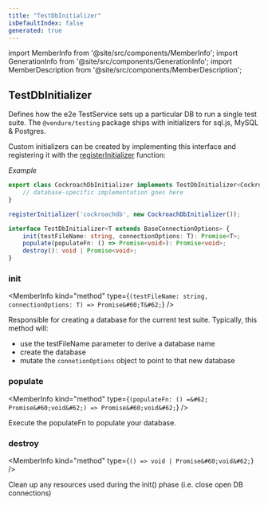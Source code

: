 ```yaml
---
title: "TestDbInitializer"
isDefaultIndex: false
generated: true
---
```

<!-- This file was generated from the Vendure source. Do not modify. Instead, re-run the "docs:build" script -->
import MemberInfo from '@site/src/components/MemberInfo';
import GenerationInfo from '@site/src/components/GenerationInfo';
import MemberDescription from '@site/src/components/MemberDescription';


## TestDbInitializer

<GenerationInfo sourceFile="packages/testing/src/initializers/test-db-initializer.ts" sourceLine="23" packageName="@vendure/testing" />

Defines how the e2e TestService sets up a particular DB to run a single test suite.
The `@vendure/testing` package ships with initializers for sql.js, MySQL & Postgres.

Custom initializers can be created by implementing this interface and registering
it with the <a href='/reference/typescript-api/testing/register-initializer#registerinitializer'>registerInitializer</a> function:

*Example*

```ts
export class CockroachDbInitializer implements TestDbInitializer<CockroachConnectionOptions> {
    // database-specific implementation goes here
}

registerInitializer('cockroachdb', new CockroachDbInitializer());
```

```ts title="Signature"
interface TestDbInitializer<T extends BaseConnectionOptions> {
    init(testFileName: string, connectionOptions: T): Promise<T>;
    populate(populateFn: () => Promise<void>): Promise<void>;
    destroy(): void | Promise<void>;
}
```

<div className="members-wrapper">

### init

<MemberInfo kind="method" type={`(testFileName: string, connectionOptions: T) => Promise&#60;T&#62;`}   />

Responsible for creating a database for the current test suite.
Typically, this method will:

* use the testFileName parameter to derive a database name
* create the database
* mutate the `connetionOptions` object to point to that new database
### populate

<MemberInfo kind="method" type={`(populateFn: () =&#62; Promise&#60;void&#62;) => Promise&#60;void&#62;`}   />

Execute the populateFn to populate your database.
### destroy

<MemberInfo kind="method" type={`() => void | Promise&#60;void&#62;`}   />

Clean up any resources used during the init() phase (i.e. close open DB connections)


</div>
